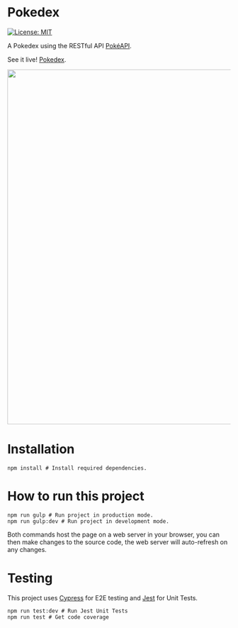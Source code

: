 # Pokedex

[![License: MIT](https://img.shields.io/badge/License-MIT-yellow.svg)](https://opensource.org/licenses/MIT)

A Pokedex using the RESTful API [PokéAPI](https://pokeapi.co/).

See it live! [Pokedex](https://leonelmarianog.github.io/Pokedex/).

<img src="https://i.imgur.com/aXqA5QD.png" width="800px">

# Installation

```
npm install # Install required dependencies.
```

# How to run this project

```
npm run gulp # Run project in production mode.
npm run gulp:dev # Run project in development mode.
```

Both commands host the page on a web server in your browser, you can then make changes to the source code, the web server will auto-refresh on any changes.

# Testing

This project uses [Cypress](https://www.cypress.io/) for E2E testing and [Jest](https://jestjs.io/) for Unit Tests.

```
npm run test:dev # Run Jest Unit Tests
npm run test # Get code coverage
```
